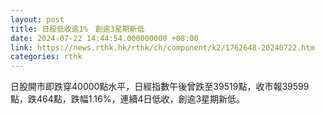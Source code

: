 ```yaml
---
layout: post
title: 日股低收逾1%　創逾3星期新低
date: 2024-07-22 14:44:54.000000000 +08:00
link: https://news.rthk.hk/rthk/ch/component/k2/1762648-20240722.htm
categories: rthk
---
```


日股開市即跌穿40000點水平，日經指數午後曾跌至39519點，收市報39599點，跌464點，跌幅1.16%，連續4日低收，創逾3星期新低。

